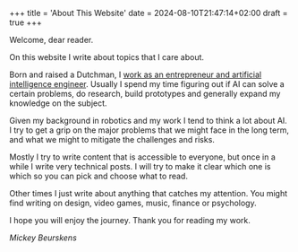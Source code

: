 +++
title = 'About This Website'
date = 2024-08-10T21:47:14+02:00
draft = true
+++

Welcome, dear reader.

On this website I write about topics that I care about.

Born and raised a Dutchman, I [work as an entrepreneur and artificial intelligence engineer](https://www.forgefire.dev). Usually I spend my time figuring out if AI can solve a certain problems, do research, build prototypes and generally expand my knowledge on the subject.

Given my background in robotics and my work I tend to think a lot about AI. I try to get a grip on the major problems that we might face in the long term, and what we might to mitigate the challenges and risks.

Mostly I try to write content that is accessible to everyone, but once in a while I write very technical posts. I will try to make it clear which one is which so you can pick and choose what to read.

Other times I just write about anything that catches my attention. You might find writing on design, video games, music, finance or psychology.

I hope you will enjoy the journey. Thank you for reading my work.

_Mickey Beurskens_ 